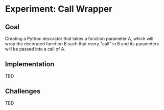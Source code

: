 # Experiment: Call Wrapper

## Goal
Creating a Python decorator that takes a function parameter A, which will wrap the decorated function B such that every "call" in B and its parameters will be passed into a call of A.

## Implementation
TBD

## Challenges
TBD
